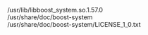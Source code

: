 /usr/lib/libboost\_system.so.1.57.0  
/usr/share/doc/boost-system  
/usr/share/doc/boost-system/LICENSE\_1\_0.txt  
